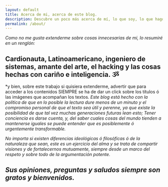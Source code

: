 ```yaml
---
layout: default
title: Acerca de mi, acerca de este blog.
description: Descubre un poco más acerca de mí, lo que soy, lo que hago y lo que me apasiona.
permalink: /about/
---
```


*Como no me gusta extenderme sobre cosas innecesarias de mi, lo resumiré en un renglón:*

## Cardionauta, Latinoamericano, ingeniero de sistemas, amante del arte, el hacking y las cosas hechas con cariño e inteligencia. ૐ


*y bien, sobre este trabajo si quisiera extenderme, advertir que para acceder a los contenidos SIEMPRE se ha de dar un click sobre los títulos ó las imágenes que acompañan los textos. *Este blog está hecho con la política de que en lo posible la lectura dure menos de un minuto y el compromiso personal de que el texto sea útil y perenne, ya que existe la posibilidad de que tal vez muchas generaciones futuras lean esto; Tener conciencia es darse cuenta, y, del saber cuales cosas del mundo tienden a  mantenerse iguales se puede entender que es posiblemente ó urgentemente transformable.*

*No importa si existen diferencias ideológicas ó filosóficas ó de la naturaleza que sean, este es un ejercicio del alma y se trata de compartir visiones y de fortalecernos mutuamente, siempre desde un marco del respeto y sobre todo de la argumentación potente.*

## *Sus opiniones, preguntas y saludos siempre son gratos y bienvenidos.*
